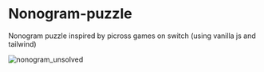 # Nonogram-puzzle
Nonogram puzzle inspired by picross games on switch
(using vanilla js and tailwind)


![nonogram_unsolved](https://github.com/SpencerBouse/Nonogram-puzzle/assets/2532755/6589f646-d13d-45cb-bf91-c1d752e7d85c)
